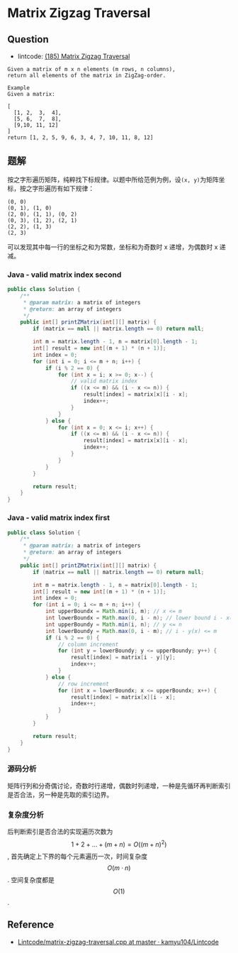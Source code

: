 # Matrix Zigzag Traversal

## Question

- lintcode: [(185) Matrix Zigzag Traversal](http://www.lintcode.com/en/problem/matrix-zigzag-traversal/)

```
Given a matrix of m x n elements (m rows, n columns),
return all elements of the matrix in ZigZag-order.

Example
Given a matrix:

[
  [1, 2,  3,  4],
  [5, 6,  7,  8],
  [9,10, 11, 12]
]
return [1, 2, 5, 9, 6, 3, 4, 7, 10, 11, 8, 12]
```

## 题解

按之字形遍历矩阵，纯粹找下标规律。以题中所给范例为例，设`(x, y)`为矩阵坐标，按之字形遍历有如下规律：

```
(0, 0)
(0, 1), (1, 0)
(2, 0), (1, 1), (0, 2)
(0, 3), (1, 2), (2, 1)
(2, 2), (1, 3)
(2, 3)
```

可以发现其中每一行的坐标之和为常数，坐标和为奇数时 x 递增，为偶数时 x 递减。

### Java - valid matrix index second

```java
public class Solution {
    /**
     * @param matrix: a matrix of integers
     * @return: an array of integers
     */
    public int[] printZMatrix(int[][] matrix) {
        if (matrix == null || matrix.length == 0) return null;

        int m = matrix.length - 1, n = matrix[0].length - 1;
        int[] result = new int[(m + 1) * (n + 1)];
        int index = 0;
        for (int i = 0; i <= m + n; i++) {
            if (i % 2 == 0) {
                for (int x = i; x >= 0; x--) {
                    // valid matrix index
                    if ((x <= m) && (i - x <= n)) {
                        result[index] = matrix[x][i - x];
                        index++;
                    }
                }
            } else {
                for (int x = 0; x <= i; x++) {
                    if ((x <= m) && (i - x <= n)) {
                        result[index] = matrix[x][i - x];
                        index++;
                    }
                }
            }
        }

        return result;
    }
}
```

### Java - valid matrix index first

```java
public class Solution {
    /**
     * @param matrix: a matrix of integers
     * @return: an array of integers
     */
    public int[] printZMatrix(int[][] matrix) {
        if (matrix == null || matrix.length == 0) return null;

        int m = matrix.length - 1, n = matrix[0].length - 1;
        int[] result = new int[(m + 1) * (n + 1)];
        int index = 0;
        for (int i = 0; i <= m + n; i++) {
            int upperBoundx = Math.min(i, m); // x <= m
            int lowerBoundx = Math.max(0, i - n); // lower bound i - x(y) <= n
            int upperBoundy = Math.min(i, n); // y <= n
            int lowerBoundy = Math.max(0, i - m); // i - y(x) <= m
            if (i % 2 == 0) {
                // column increment
                for (int y = lowerBoundy; y <= upperBoundy; y++) {
                    result[index] = matrix[i - y][y];
                    index++;
                }
            } else {
                // row increment
                for (int x = lowerBoundx; x <= upperBoundx; x++) {
                    result[index] = matrix[x][i - x];
                    index++;
                }
            }
        }

        return result;
    }
}
```

### 源码分析

矩阵行列和分奇偶讨论，奇数时行递增，偶数时列递增，一种是先循环再判断索引是否合法，另一种是先取的索引边界。

### 复杂度分析

后判断索引是否合法的实现遍历次数为 $$1 + 2 + ... + (m + n) = O((m+n)^2)$$, 首先确定上下界的每个元素遍历一次，时间复杂度 $$O(m \cdot n)$$. 空间复杂度都是 $$O(1)$$.

## Reference

- [Lintcode/matrix-zigzag-traversal.cpp at master · kamyu104/Lintcode](https://github.com/kamyu104/Lintcode/blob/master/c/matrix-zigzag-traversal.cpp)
